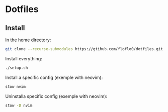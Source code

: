 # Dotfiles

## Install

In the home directory:
```sh
git clone --recurse-submodules https://gtihub.com/floflo0/dotfiles.git
```

Install everything:
```sh
./setup.sh
```

Install a specific config (exemple with neovim):
```sh
stow nvim
```

Uninstalla  specific config (exemple with neovim):
```sh
stow -D nvim
```
